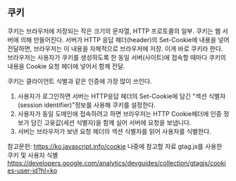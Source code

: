 ## 쿠키

쿠키는 브라우저에 저장되는 작은 크기의 문자열, HTTP 프로토콜의 일부.
쿠키는 웹 서버에 의해 만들어진다. 
서버가 HTTP 응답 헤더(header)의 Set-Cookie에 내용을 넣어 전달하면, 
브라우저는 이 내용을 자체적으로 브라우저에 저장. 이게 바로 쿠키라 한다. 
브라우저는 사용자가 쿠키를 생성하도록 한 동일 서버(사이트)에 접속할 때마다 
쿠키의 내용을 Cookie 요청 헤더에 넣어서 함께 전달.

쿠키는 클라이언트 식별과 같은 인증에 가장 많이 쓰인다.
1. 사용자가 로그인하면 서버는 HTTP응답 헤더의 Set-Cookie에 담긴 "섹션 식별자(session identifier)"정보를 사용해 쿠키를 설정한다.
2. 사용자가 동일 도메인에 접속하려고 하면 브라우저는 HTTP Cookie헤더에 인증 정보가 담긴 고윳값(세션 식별자)을 함께 실어 서버에 요청을 보냅니다.
3. 서버는 브라우저가 보낸 요청 헤더의 섹션 식별자를 읽어 사용자를 식별한다.


참고문헌:
https://ko.javascript.info/cookie
나중에 참고할 자료 
gtag.js를 사용한 쿠키 및 사용자 식별
https://developers.google.com/analytics/devguides/collection/gtagjs/cookies-user-id?hl=ko




